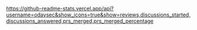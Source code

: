 https://github-readme-stats.vercel.app/api?username=odaysec&show_icons=true&show=reviews,discussions_started,discussions_answered,prs_merged,prs_merged_percentage

